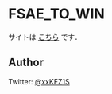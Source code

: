 # FSAE_TO_WIN
サイトは [こちら](https://xxkizashi.github.io/FSAE_TO_WIN/) です．

## Author
Twitter: [@xxKFZ1S](https://twitter.com/xxKFZ1S)